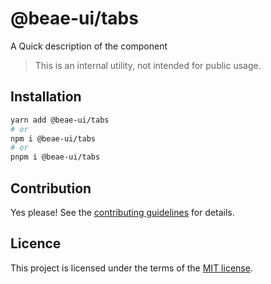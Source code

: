# @beae-ui/tabs

A Quick description of the component

> This is an internal utility, not intended for public usage.

## Installation

```sh
yarn add @beae-ui/tabs
# or
npm i @beae-ui/tabs
# or
pnpm i @beae-ui/tabs
```

## Contribution

Yes please! See the
[contributing guidelines](https://github.com/beae-labs/chakra-ui/blob/main/CONTRIBUTING.md)
for details.

## Licence

This project is licensed under the terms of the
[MIT license](https://github.com/beae-labs/chakra-ui/blob/main/LICENSE).
